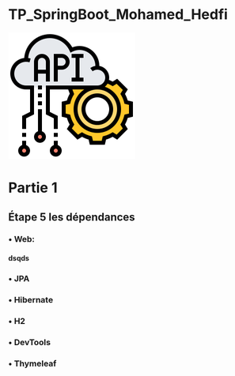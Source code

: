 # TP_SpringBoot_Mohamed_Hedfi
 ![alt text](https://github.com/haashone/TP_SpringBoot_Mohamed_Hedfi/blob/main/src/main/resources/static/img/api.png?raw=true)
 
 # Partie 1
 ## Étape 5 les dépendances
 ### • Web:
 #### dsqds
 ### • JPA
 ### • Hibernate
 ### • H2
 ### • DevTools
 ### • Thymeleaf
 

